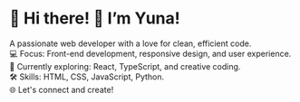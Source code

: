 # 🌌 Hi there! 👋 I’m Yuna!

A passionate web developer with a love for clean, efficient code.  
💻 Focus: Front-end development, responsive design, and user experience.  
🌱 Currently exploring: React, TypeScript, and creative coding.  
🛠️ Skills: HTML, CSS, JavaScript, Python.  
🌐 Let's connect and create!  

